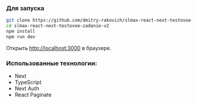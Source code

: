 ### Для запуска

```bash
git clone https://github.com/dmitry-rakovich/slmax-react-next-testovoe-zadanie-v2.git
cd slmax-react-next-testovoe-zadanie-v2
npm install
npm run dev
```

Открыть [http://localhost:3000](http://localhost:3000) в браузере.

### Использованные технологии:
- Next
- TypeScript
- Next Auth
- React Paginate